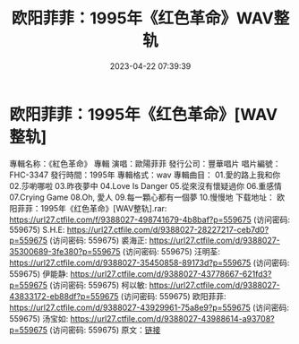 ﻿---
title: 欧阳菲菲：1995年《红色革命》WAV整轨
date: 2023-04-22 07:39:39
categories: WAV车载音乐、镜像
tags: 华语中文
---
# 欧阳菲菲：1995年《红色革命》[WAV整轨]

專輯名称：《紅色革命》
專輯 演唱：歐陽菲菲
發行公司：豐華唱片
唱片編號：FHC-3347
發行時間：1995年
專輯格式：wav
專輯曲目：
01.愛的路上我和你
02.莎喲哪啦
03.昨夜夢中
04.Love Is Danger
05.從來沒有懷疑過你
06.重感情
07.Crying Game
08.Oh, 愛人
09.每一顆心都有一個夢
10.慢慢地
下载地址：
欧阳菲菲：1995年《红色革命》[WAV整轨].rar: https://url27.ctfile.com/f/9388027-498741679-4b8baf?p=559675
(访问密码: 559675)
S.H.E: https://url27.ctfile.com/d/9388027-28227217-ceb7d0?p=559675
(访问密码: 559675)
裘海正: https://url27.ctfile.com/d/9388027-35300689-3fe380?p=559675
(访问密码: 559675)
汪明荃: https://url27.ctfile.com/d/9388027-35450858-89173d?p=559675
(访问密码: 559675)
伊能静: https://url27.ctfile.com/d/9388027-43778667-621fd3?p=559675
(访问密码: 559675)
柯以敏: https://url27.ctfile.com/d/9388027-43833172-eb88df?p=559675
(访问密码: 559675)
欧阳菲菲: https://url27.ctfile.com/d/9388027-43929961-75a8e9?p=559675
(访问密码: 559675)
汤宝如: https://url27.ctfile.com/d/9388027-43988614-a93708?p=559675
(访问密码: 559675)
原文：[链接](https://blog.sina.com.cn/s/blog_1647c7e76010311jv.html)